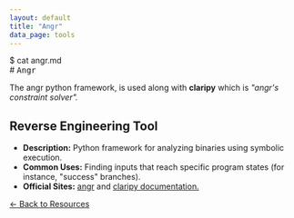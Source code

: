 ```yaml
---
layout: default
title: "Angr"
data_page: tools
---
```


<div class="terminal-header">
  <span class="prompt">$</span> <span class="cmd">cat angr.md</span>
</div>
# <span style="font-family: 'Fira Mono', monospace;">Angr</span>
  <p>The angr python framework, is used along with <strong>claripy</strong> which is <i>"angr's constraint solver".</i></p>
<div class="resource-card">
  <h2>Reverse Engineering Tool</h2>
  <ul>
    <li><strong>Description:</strong> Python framework for analyzing binaries using symbolic execution.</li>
    <li><strong>Common Uses:</strong> Finding inputs that reach specific program states (for instance, "success" branches).</li>
    <li><strong>Official Sites:</strong> <a href="https://angr.io/" target="_blank">angr</a> and <a href="https://api.angr.io/projects/claripy/en/latest/" target="_blank">claripy documentation.</a></li>
  </ul>

</div>
<a href="/resources" class="back-link">&#8592; Back to Resources</a>